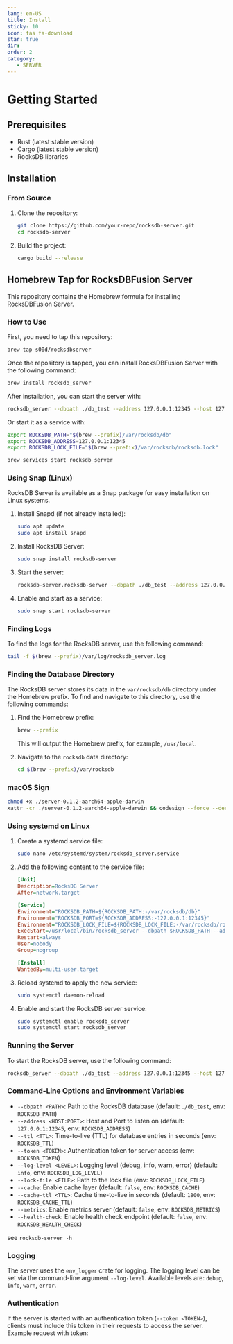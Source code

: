 ```yaml
---
lang: en-US
title: Install
sticky: 10
icon: fas fa-download
star: true
dir:
order: 2
category:
   - SERVER
---
```



# Getting Started

## Prerequisites

- Rust (latest stable version)
- Cargo (latest stable version)
- RocksDB libraries

## Installation

### From Source

1. Clone the repository:
   ```sh
   git clone https://github.com/your-repo/rocksdb-server.git
   cd rocksdb-server
   ```

2. Build the project:
   ```sh
   cargo build --release
   ```

## Homebrew Tap for RocksDBFusion Server

This repository contains the Homebrew formula for installing RocksDBFusion Server.

### How to Use

First, you need to tap this repository:

```sh
brew tap s00d/rocksdbserver
```

Once the repository is tapped, you can install RocksDBFusion Server with the following command:

```sh
brew install rocksdb_server
```

After installation, you can start the server with:

```sh
rocksdb_server --dbpath ./db_test --address 127.0.0.1:12345 --host 127.0.0.1 --log-level info
```

Or start it as a service with:

```sh
export ROCKSDB_PATH="$(brew --prefix)/var/rocksdb/db"
export ROCKSDB_ADDRESS=127.0.0.1:12345
export ROCKSDB_LOCK_FILE="$(brew --prefix)/var/rocksdb/rocksdb.lock"

brew services start rocksdb_server
```

### Using Snap (Linux)

RocksDB Server is available as a Snap package for easy installation on Linux systems.

1. Install Snapd (if not already installed):
   ```sh
   sudo apt update
   sudo apt install snapd
   ```

2. Install RocksDB Server:
   ```sh
   sudo snap install rocksdb-server
   ```

3. Start the server:
   ```sh
   rocksdb-server.rocksdb-server --dbpath ./db_test --address 127.0.0.1:12345 --host 127.0.0.1 --log-level info
   ```

4. Enable and start as a service:
   ```sh
   sudo snap start rocksdb-server
   ```

### Finding Logs

To find the logs for the RocksDB server, use the following command:

```sh
tail -f $(brew --prefix)/var/log/rocksdb_server.log
```

### Finding the Database Directory

The RocksDB server stores its data in the `var/rocksdb/db` directory under the Homebrew prefix. To find and navigate to this directory, use the following commands:

1. Find the Homebrew prefix:
   ```sh
   brew --prefix
   ```

   This will output the Homebrew prefix, for example, `/usr/local`.

2. Navigate to the `rocksdb` data directory:
   ```sh
   cd $(brew --prefix)/var/rocksdb
   ```

### macOS Sign

```bash
chmod +x ./server-0.1.2-aarch64-apple-darwin
xattr -cr ./server-0.1.2-aarch64-apple-darwin && codesign --force --deep --sign - ./server-0.1.2-aarch64-apple-darwin
```

### Using systemd on Linux

1. Create a systemd service file:

   ```sh
   sudo nano /etc/systemd/system/rocksdb_server.service
   ```

2. Add the following content to the service file:

   ```ini
   [Unit]
   Description=RocksDB Server
   After=network.target

   [Service]
   Environment="ROCKSDB_PATH=${ROCKSDB_PATH:-/var/rocksdb/db}"
   Environment="ROCKSDB_PORT=${ROCKSDB_ADDRESS:-127.0.0.1:12345}"
   Environment="ROCKSDB_LOCK_FILE=${ROCKSDB_LOCK_FILE:-/var/rocksdb/rocksdb.lock}"
   ExecStart=/usr/local/bin/rocksdb_server --dbpath $ROCKSDB_PATH --address $ROCKSDB_PORT --lock-file $ROCKSDB_LOCK_FILE --host 127.0.0.1 --log-level info
   Restart=always
   User=nobody
   Group=nogroup

   [Install]
   WantedBy=multi-user.target
   ```

3. Reload systemd to apply the new service:

   ```sh
   sudo systemctl daemon-reload
   ```

4. Enable and start the RocksDB server service:

   ```sh
   sudo systemctl enable rocksdb_server
   sudo systemctl start rocksdb_server
   ```

### Running the Server

To start the RocksDB server, use the following command:

```sh
rocksdb_server --dbpath ./db_test --address 127.0.0.1:12345 --host 127.0.0.1 --log-level info
```

### Command-Line Options and Environment Variables

- `--dbpath <PATH>`: Path to the RocksDB database (default: `./db_test`, env: `ROCKSDB_PATH`)
- `--address <HOST:PORT>`: Host and Port to listen on (default: `127.0.0.1:12345`, env: `ROCKSDB_ADDRESS`)
- `--ttl <TTL>`: Time-to-live (TTL) for database entries in seconds (env: `ROCKSDB_TTL`)
- `--token <TOKEN>`: Authentication token for server access (env: `ROCKSDB_TOKEN`)
- `--log-level <LEVEL>`: Logging level (debug, info, warn, error) (default: `info`, env: `ROCKSDB_LOG_LEVEL`)
- `--lock-file <FILE>`: Path to the lock file (env: `ROCKSDB_LOCK_FILE`)
- `--cache`: Enable cache layer (default: `false`, env: `ROCKSDB_CACHE`)
- `--cache-ttl <TTL>`: Cache time-to-live in seconds (default: `1800`, env: `ROCKSDB_CACHE_TTL`)
- `--metrics`: Enable metrics server (default: `false`, env: `ROCKSDB_METRICS`)
- `--health-check`: Enable health check endpoint (default: `false`, env: `ROCKSDB_HEALTH_CHECK`)

see `rocksdb-server -h`

### Logging

The server uses the `env_logger` crate for logging. The logging level can be set via the command-line argument `--log-level`. Available levels are: `debug`, `info`, `warn`, `error`.

### Authentication

If the server is started with an authentication token (`--token <TOKEN>`), clients must include this token in their requests to access the server. Example request with token:
